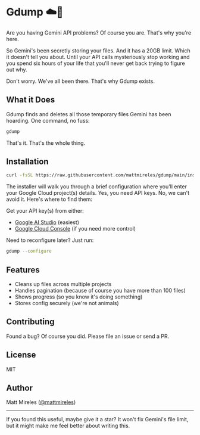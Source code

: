 # Gdump ☁️💩

Are you having Gemini API problems? Of course you are. That's why you're here.

So Gemini's been secretly storing your files. And it has a 20GB limit. Which it doesn't tell you about. Until your API calls mysteriously stop working and you spend six hours of your life that you'll never get back trying to figure out why.

Don't worry. We've all been there. That's why Gdump exists.

## What it Does

Gdump finds and deletes all those temporary files Gemini has been hoarding. One command, no fuss:

```bash
gdump
```

That's it. That's the whole thing.

## Installation

```bash
curl -fsSL https://raw.githubusercontent.com/mattmireles/gdump/main/install_gdump.sh | bash
```

The installer will walk you through a brief configuration where you'll enter your Google Cloud project(s) details. Yes, you need API keys. No, we can't avoid it. Here's where to find them:

Get your API key(s) from either:

- [Google AI Studio](https://makersuite.google.com/app/apikey) (easiest)
- [Google Cloud Console](https://console.cloud.google.com) (if you need more control)

Need to reconfigure later? Just run:
```bash
gdump --configure
```

## Features

- Cleans up files across multiple projects
- Handles pagination (because of course you have more than 100 files)
- Shows progress (so you know it's doing something)
- Stores config securely (we're not animals)

## Contributing

Found a bug? Of course you did. Please file an issue or send a PR.

## License

MIT

## Author

Matt Mireles ([@mattmireles](https://twitter.com/mattmireles))

---

If you found this useful, maybe give it a star? It won't fix Gemini's file limit, but it might make me feel better about writing this.
